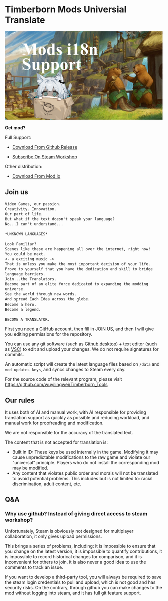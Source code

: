 # Timberborn Mods Universial Translate

![](thumbnail.png)

**Get mod?**

Full Support:

 - [Download From Github Release](https://github.com/wuyilingwei/Timberborn_Mods_Universal_Translate/releases/latest)

 - [Subscribe On Steam Workshop](https://steamcommunity.com/sharedfiles/filedetails/?id=3346918947)

Other distribution:

 - [Download From Mod.io](https://mod.io/g/timberborn/m/mods-universal-translate)

## Join us

```
Video Games, our passion.
Creativity. Innovation.
Our part of life.
But what if the text doesn't speak your language?
No...I can't understand...

*UNKNOWN LANGUAGES*

Look Familiar?
Scenes like these are happening all over the internet, right now!
You could be next.
<- a exciting music ->
That is unless you make the most important decision of your life.
Prove to yourself that you have the dedication and skill to bridge language barriers.
Join...the Translators.
Become part of an elite force dedicated to expanding the modding universe.
See the world through new words.
And spread Each Idea across the globe.
Become a hero.
Become a legend.

BECOME A TRANSLATOR.
```

First you need a GitHub account, then fill in [JOIN US](https://github.com/wuyilingwei/Timberborn_Mods_Universal_Translate/issues), and then I will give you editing permissions for the repository.

You can use any git software (such as [Github desktop](https://github.com/apps/desktop)) + text editor (such as [VSC](https://code.visualstudio.com/download)) to edit and upload your changes. We do not require signatures for commits.

An automatic script will create the latest language files based on `/data` and `mod updates keys`, and syncs changes to Steam every day.

For the source code of the relevant program, please visit https://github.com/wuyilingwei/Timberborn_Tools

## Our rules

It uses both of AI and manual work, with AI responsible for providing translation support as quickly as possible and reducing workload, and manual work for proofreading and modification.

We are not responsible for the accuracy of the translated text.

The content that is not accepted for translation is:

 - Built in ID: These keys be used internally in the game. Modifying it may cause unpredictable modifications to the raw game and violate our "universal" principle. Players who do not install the corresponding mod may be modified.
 - Any content that violates public order and morals will not be translated to avoid potential problems. This includes but is not limited to: racial discrimination, adult content, etc.

## Q&A

### Why use github? Instead of giving direct access to steam workshop?

Unfortunately, Steam is obviously not designed for multiplayer collaboration, it only gives upload permissions.

This brings a series of problems, including: it is impossible to ensure that you change on the latest version, it is impossible to quantify contributions, it is impossible to record historical changes for comparison, and it is inconvenient for others to join, it is also never a good idea to use the comments to track an issue.

If you want to develop a third-party tool, you will always be required to save the steam login credentials to pull and upload, which is not good and has security risks. On the contrary, through github you can make changes to the mod without logging into steam, and it has full git feature support.

